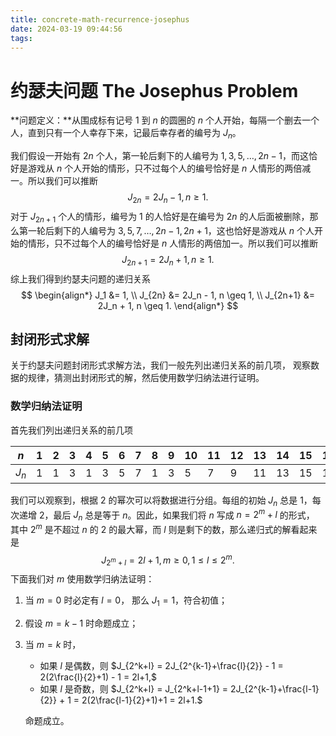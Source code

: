 ```yaml
---
title: concrete-math-recurrence-josephus
date: 2024-03-19 09:44:56
tags:
---
```


# 约瑟夫问题 The Josephus Problem

**问题定义：**从围成标有记号 $1$ 到 $n$ 的圆圈的 $n$ 个人开始，每隔一个删去一个人，直到只有一个人幸存下来，记最后幸存者的编号为 $J_n$。

我们假设一开始有 $2n$ 个人，第一轮后剩下的人编号为 $1,3,5,\dots,2n-1$，而这恰好是游戏从 $n$ 个人开始的情形，只不过每个人的编号恰好是 $n$ 人情形的两倍减一。所以我们可以推断
$$
J_{2n} = 2J_n - 1, n \geq 1.
$$
对于 $J_{2n+1}$ 个人的情形，编号为 $1$ 的人恰好是在编号为 $2n$ 的人后面被删除，那么第一轮后剩下的人编号为 $3,5,7,\dots,2n-1,2n+1$，这也恰好是游戏从 $n$ 个人开始的情形，只不过每个人的编号恰好是 $n$ 人情形的两倍加一。所以我们可以推断
$$
J_{2n+1} = 2J_n + 1, n \geq 1.
$$
综上我们得到约瑟夫问题的递归关系
$$
\begin{align*}
J_1 &= 1, \\
J_{2n} &= 2J_n - 1, n \geq 1, \\
J_{2n+1} &= 2J_n + 1, n \geq 1.
\end{align*}
$$

## 封闭形式求解

关于约瑟夫问题封闭形式求解方法，我们一般先列出递归关系的前几项， 观察数据的规律，猜测出封闭形式的解，然后使用数学归纳法进行证明。

### 数学归纳法证明

首先我们列出递归关系的前几项

| $n$   | 1    | 2    | 3    | 4    | 5    | 6    | 7    | 8    | 9    | 10   | 11   | 12   | 13   | 14   | 15   | 16   |
| ----- | ---- | ---- | ---- | ---- | ---- | ---- | ---- | ---- | ---- | ---- | ---- | ---- | ---- | ---- | ---- | ---- |
| $J_n$ | 1    | 1    | 3    | 1    | 3    | 5    | 7    | 1    | 3    | 5    | 7    | 9    | 11   | 13   | 15   | 1    |

我们可以观察到，根据 2 的幂次可以将数据进行分组。每组的初始 $J_n$ 总是 1，每次递增 2，最后 $J_n$ 总是等于 $n$。因此，如果我们将 $n$ 写成 $n = 2^m + l$ 的形式， 其中 $2^m$ 是不超过 $n$ 的 2 的最大幂，而 $l$ 则是剩下的数，那么递归式的解看起来是
$$
J_{2^m+l} = 2l + 1, m \geq 0, 1 \leq l \leq 2^m.
$$
下面我们对 $m$ 使用数学归纳法证明：

1. 当 $m=0$ 时必定有 $l=0$， 那么 $J_1=1$，符合初值；

2. 假设 $m=k-1$ 时命题成立；

3. 当 $m = k$ 时，

   - 如果 $l$ 是偶数，则 $J_{2^k+l} = 2J_{2^{k-1}+\frac{l}{2}} - 1 = 2(2\frac{l}{2}+1) - 1 = 2l+1,$
   - 如果 $l$ 是奇数，则 $J_{2^k+l} = J_{2^k+l-1+1} = 2J_{2^{k-1}+\frac{l-1}{2}} + 1 = 2(2\frac{l-1}{2}+1)+1 = 2l+1.$

   命题成立。



